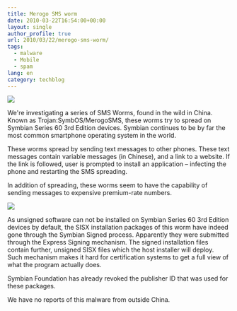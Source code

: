 ```yaml
---
title: Merogo SMS worm
date: 2010-03-22T16:54:00+00:00
layout: single
author_profile: true
url: 2010/03/22/merogo-sms-worm/
tags:
  - malware
  - Mobile
  - spam
lang: en
category: techblog
---
```

[![](http://4.bp.blogspot.com/_vaUVXcmC3OI/S6eZdvJHcpI/AAAAAAAABWg/hte24M_i8pI/s400/merogo1.png)](http://4.bp.blogspot.com/_vaUVXcmC3OI/S6eZdvJHcpI/AAAAAAAABWg/hte24M_i8pI/s1600-h/merogo1.png)

We're investigating a series of SMS Worms, found in the wild in China. Known as Trojan:SymbOS/MerogoSMS, these worms try to spread on Symbian Series 60 3rd Edition devices. Symbian continues to be by far the most common smartphone operating system in the world.

These worms spread by sending text messages to other phones. These text messages contain variable messages (in Chinese), and a link to a website. If the link is followed, user is prompted to install an application &#8211; infecting the phone and restarting the SMS spreading.

In addition of spreading, these worms seem to have the capability of sending messages to expensive premium-rate numbers.

[![](http://2.bp.blogspot.com/_vaUVXcmC3OI/S6eZsdvByyI/AAAAAAAABWo/BKKgl47_n6w/s320/cserver.png)](http://2.bp.blogspot.com/_vaUVXcmC3OI/S6eZsdvByyI/AAAAAAAABWo/BKKgl47_n6w/s1600-h/cserver.png)

As unsigned software can not be installed on Symbian Series 60 3rd Edition devices by default, the SISX installation packages of this worm have indeed gone through the Symbian Signed process. Apparently they were submitted through the Express Signing mechanism. The signed installation files contain further, unsigned SISX files which the host installer will deploy. Such mechanism makes it hard for certification systems to get a full view of what the program actually does.

Symbian Foundation has already revoked the publisher ID that was used for these packages.

We have no reports of this malware from outside China.
